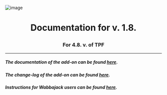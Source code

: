 ![image](https://drive.google.com/uc?export=view&id=1ITccfM7cqLRg1DcopinMxj-TKtBlnSG6)
# <p align="center">Documentation for v. 1.8.</p>
### <p align="center">For 4.8. v. of TPF</p>

---

##### The documentation of the add-on can be found [here](DOCUMENTATION.md).

##### The change-log of the add-on can be found [here](CHANGELOG.md).

##### Instructions for Wabbajack users can be found [here](WABBAJACK.md).
